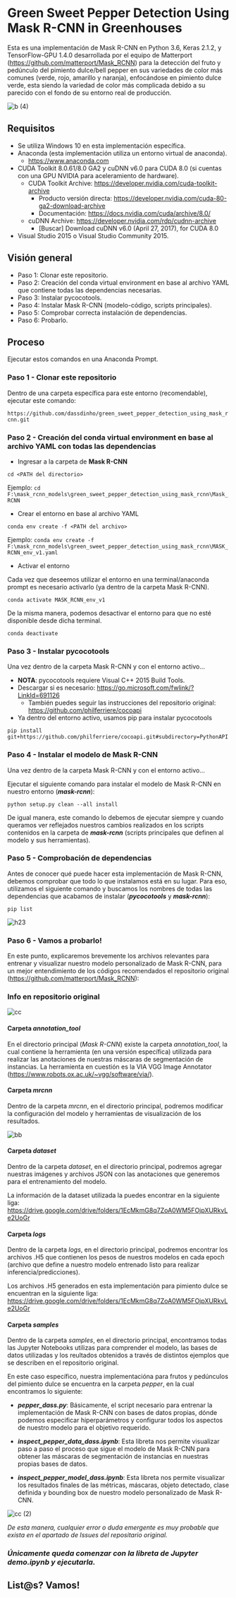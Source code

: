 # Green Sweet Pepper Detection Using Mask R-CNN in Greenhouses

Esta es una implementación de Mask R-CNN en Python 3.6, Keras 2.1.2, y TensorFlow-GPU 1.4.0 desarrollada por el equipo de Matterport (https://github.com/matterport/Mask_RCNN)
para la detección del fruto y pedúnculo del pimiento dulce/bell pepper en sus variedades de color más comunes 
(verde, rojo, amarillo y naranja), enfocándose en pimiento dulce verde, esta siendo la variedad de color más complicada
debido a su parecido con el fondo de su entorno real de producción.

![b (4)](https://user-images.githubusercontent.com/107544707/205514983-d2b25fe5-1ae3-400f-bee9-ce1a12cda57e.png)

## Requisitos

- Se utiliza Windows 10 en esta implementación específica.
- Anaconda (esta implementación utiliza un entorno virtual de anaconda).
  - https://www.anaconda.com
- CUDA Toolkit 8.0.61/8.0 GA2 y cuDNN v6.0 para CUDA 8.0 (si cuentas con una GPU NVIDIA para aceleramiento de hardware).
  - CUDA Toolkit Archive: https://developer.nvidia.com/cuda-toolkit-archive
    - Producto versión directa: https://developer.nvidia.com/cuda-80-ga2-download-archive
    - Documentación: https://docs.nvidia.com/cuda/archive/8.0/
  - cuDNN Archive: https://developer.nvidia.com/rdp/cudnn-archive
    - [Buscar] Download cuDNN v6.0 (April 27, 2017), for CUDA 8.0
- Visual Studio 2015 o Visual Studio Community 2015.

## Visión general

- Paso 1: Clonar este repositorio.
- Paso 2: Creación del conda virtual environment en base al archivo YAML que contiene todas las dependencias necesarias.
- Paso 3: Instalar pycocotools.
- Paso 4: Instalar Mask R-CNN (modelo-código, scripts principales).
- Paso 5: Comprobar correcta instalación de dependencias.
- Paso 6: Probarlo.

## Proceso

Ejecutar estos comandos en una Anaconda Prompt.

### Paso 1 - Clonar este repositorio

Dentro de una carpeta específica para este entorno (recomendable), ejecutar este comando:

`https://github.com/dassdinho/green_sweet_pepper_detection_using_mask_rcnn.git`

### Paso 2 - Creación del conda virtual environment en base al archivo YAML con todas las dependencias

- Ingresar a la carpeta de **Mask R-CNN**

`cd <PATH del directorio>`

 Ejemplo: `cd F:\mask_rcnn_models\green_sweet_pepper_detection_using_mask_rcnn\Mask_RCNN`
 
- Crear el entorno en base al archivo YAML

`conda env create -f <PATH del archivo>`

 Ejemplo: `conda env create -f F:\mask_rcnn_models\green_sweet_pepper_detection_using_mask_rcnn\MASK_RCNN_env_v1.yaml`
 
 - Activar el entorno
 
 Cada vez que deseemos utilizar el entorno en una terminal/anaconda prompt es necesario activarlo (ya dentro de la carpeta Mask R-CNN).
 
 `conda activate MASK_RCNN_env_v1`
 
 De la misma manera, podemos desactivar el entorno para que no esté disponible desde dicha terminal.
 
 `conda deactivate`
 
 ### Paso 3 - Instalar pycocotools
 
 Una vez dentro de la carpeta Mask R-CNN y con el entorno activo...
 
 - **NOTA**: pycocotools requiere Visual C++ 2015 Build Tools.
  - Descargar si es necesario: https://go.microsoft.com/fwlink/?LinkId=691126
    - También puedes seguir las instrucciones del repositorio original: https://github.com/philferriere/cocoapi
 - Ya dentro del entorno activo, usamos pip para instalar pycocotools
 
 `pip install git+https://github.com/philferriere/cocoapi.git#subdirectory=PythonAPI`
 
 ### Paso 4 - Instalar el modelo de Mask R-CNN
 
  Una vez dentro de la carpeta Mask R-CNN y con el entorno activo...
 
 Ejecutar el siguiente comando para instalar el modelo de Mask R-CNN en nuestro entorno (***mask-rcnn***):
 
 `python setup.py clean --all install`
  
 De igual manera, este comando lo debemos de ejecutar siempre y cuando queramos ver reflejados nuestros cambios realizados en los scripts contenidos
 en la carpeta de ***mask-rcnn*** (scripts principales que definen al modelo y sus herramientas).
 
 ### Paso 5 - Comprobación de dependencias
 
 Antes de conocer qué puede hacer esta implementación de Mask R-CNN, debemos comprobar que todo lo que instalamos está en su lugar.
 Para eso, utilizamos el siguiente comando y buscamos los nombres de todas las dependencias que acabamos de instalar (***pycocotools*** y ***mask-rcnn***):
 
 `pip list`
 
 ![h23](https://user-images.githubusercontent.com/107544707/205516823-58813193-75d4-490b-8419-d4e416e75aa9.png)

 ### Paso 6 - Vamos a probarlo!
 
 En este punto, explicaremos brevemente los archivos relevantes para entrenar y visualizar nuestro modelo personalizado de Mask R-CNN, para un mejor entendimiento de los códigos recomendados el repositorio original (https://github.com/matterport/Mask_RCNN):
 
 ### Info en repositorio original
 
 ![cc](https://user-images.githubusercontent.com/107544707/205518250-03d400f3-792e-48a4-9425-ec1f7e9e51ba.JPG)

 #### Carpeta *annotation_tool*
 
 En el directorio principal (*Mask R-CNN*) existe la carpeta *annotation_tool*, la cual contiene la herramienta (en una versión específica) utilizada para realizar las anotaciones de nuestras máscaras de segmentación de instancias.
 La herramienta en cuestión es la VIA VGG Image Annotator (https://www.robots.ox.ac.uk/~vgg/software/via/).
 
 #### Carpeta *mrcnn*
 
 Dentro de la carpeta *mrcnn*, en el directorio principal, podremos modificar la configuración del modelo y herramientas de visualización de los resultados.
 
 ![bb](https://user-images.githubusercontent.com/107544707/205518263-e66c7ca3-bf59-46b1-a088-bbd5f5390784.JPG)
 
 #### Carpeta *dataset*
 
 Dentro de la carpeta *dataset*, en el directorio principal, podremos agregar nuestras imágenes y archivos JSON con las anotaciones que generemos para el entrenamiento del modelo.
 
 La información de la dataset utilizada la puedes encontrar en la siguiente liga: https://drive.google.com/drive/folders/1EcMkmG8q7ZoA0WM5FOjpXURkvLe2UoGr
 
 #### Carpeta *logs*
 
 Dentro de la carpeta *logs*, en el directorio principal, podremos encontrar los archivos .H5 que contienen los pesos de nuestros modelos en cada epoch (archivo que define a nuestro modelo entrenado listo para realizar inferencia/predicciones).
 
 Los archivos .H5 generados en esta implementación para pimiento dulce se encuentran en la siguiente liga: https://drive.google.com/drive/folders/1EcMkmG8q7ZoA0WM5FOjpXURkvLe2UoGr
  
 #### Carpeta *samples*
 
 Dentro de la carpeta *samples*, en el directorio principal, encontramos todas las Jupyter Notebooks utilizas para comprender el modelo, las bases de datos utilizadas y los reultados obtenidos a través de distintos ejemplos que se describen en el repositorio original.
 
 En este caso específico, nuestra implementacióna para frutos y pedúnculos del pimiento dulce se encuentra en la carpeta *pepper*, en la cual encontramos lo siguiente:
 - ***pepper_dass.py***: Básicamente, el script necesario para entrenar la implementación de Mask R-CNN con bases de datos propias, dónde podemos especificar hiperparámetros y configurar todos los aspectos de nuestro modelo para el objetivo requerido.
 
 - ***inspect_pepper_data_dass.ipynb***: Esta libreta nos permite visualizar paso a paso el proceso que sigue el modelo de Mask R-CNN para obtener las máscaras de segmentación de instancias en nuestras propias bases de datos.
 
 - ***inspect_pepper_model_dass.ipynb***: Esta libreta nos permite visualizar los resultados finales de las métricas, máscaras, objeto detectado, clase definida y bounding box de nuestro modelo personalizado de Mask R-CNN.
 
 ![cc (2)](https://user-images.githubusercontent.com/107544707/205518299-f0a9c71a-927b-49ee-bace-76551d30e6bc.JPG)
 
*De esta manera, cualquier error o duda emergente es muy probable que exista en el apartado de Issues del repositario original.*

### ***Únicamente queda comenzar con la libreta de Jupyter demo.ipynb y ejecutarla.***
 
## List@s? Vamos!
